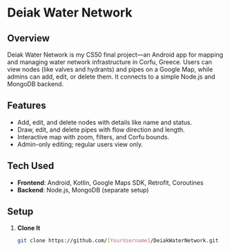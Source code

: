 # Deiak Water Network

## Overview
Deiak Water Network is my CS50 final project—an Android app for mapping and managing water network infrastructure in Corfu, Greece. Users can view nodes (like valves and hydrants) and pipes on a Google Map, while admins can add, edit, or delete them. It connects to a simple Node.js and MongoDB backend.

## Features
- Add, edit, and delete nodes with details like name and status.
- Draw, edit, and delete pipes with flow direction and length.
- Interactive map with zoom, filters, and Corfu bounds.
- Admin-only editing; regular users view only.

## Tech Used
- **Frontend**: Android, Kotlin, Google Maps SDK, Retrofit, Coroutines
- **Backend**: Node.js, MongoDB (separate setup)

## Setup
1. **Clone It**
   ```bash
   git clone https://github.com/[YourUsername]/DeiakWaterNetwork.git
